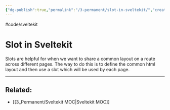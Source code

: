 ```yaml
---
{"dg-publish":true,"permalink":"/3-permanent/slot-in-sveltekit/","created":"2023-07-24T14:05:59.467-06:00","updated":"2023-08-02T13:53:05.485-06:00"}
---
```


#code/sveltekit

# Slot in Sveltekit

Slots are helpful for when we want to share a common layout on a route across different pages. The way to do this is to define the common html layout and then use a slot which will be used by each page.

---
## Related:
- [[3_Permanent/Sveltekit MOC\|Sveltekit MOC]]